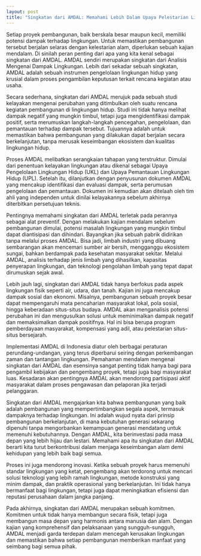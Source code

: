 ```yaml
---
layout: post
title: "Singkatan dari AMDAL: Memahami Lebih Dalam Upaya Pelestarian Lingkungan"
---
```


Setiap proyek pembangunan, baik berskala besar maupun kecil, memiliki potensi dampak terhadap lingkungan. Untuk memastikan pembangunan tersebut berjalan selaras dengan kelestarian alam, diperlukan sebuah kajian mendalam. Di sinilah peran penting dari apa yang kita kenal sebagai singkatan dari AMDAL. AMDAL sendiri merupakan singkatan dari Analisis Mengenai Dampak Lingkungan. Lebih dari sekadar sebuah singkatan, AMDAL adalah sebuah instrumen pengelolaan lingkungan hidup yang krusial dalam proses pengambilan keputusan terkait rencana kegiatan atau usaha.

Secara sederhana, singkatan dari AMDAL merujuk pada sebuah studi kelayakan mengenai perubahan yang ditimbulkan oleh suatu rencana kegiatan pembangunan di lingkungan hidup. Studi ini tidak hanya melihat dampak negatif yang mungkin timbul, tetapi juga mengidentifikasi dampak positif, serta merumuskan langkah-langkah pencegahan, pengelolaan, dan pemantauan terhadap dampak tersebut. Tujuannya adalah untuk memastikan bahwa pembangunan yang dilakukan dapat berjalan secara berkelanjutan, tanpa merusak keseimbangan ekosistem dan kualitas lingkungan hidup.

Proses AMDAL melibatkan serangkaian tahapan yang terstruktur. Dimulai dari penentuan kelayakan lingkungan atau dikenal sebagai Upaya Pengelolaan Lingkungan Hidup (UKL) dan Upaya Pemantauan Lingkungan Hidup (UPL). Setelah itu, dilanjutkan dengan penyusunan dokumen AMDAL yang mencakup identifikasi dan evaluasi dampak, serta perumusan pengelolaan dan pemantauan. Dokumen ini kemudian akan ditelaah oleh tim ahli yang independen untuk dinilai kelayakannya sebelum akhirnya diterbitkan persetujuan teknis.

Pentingnya memahami singkatan dari AMDAL terletak pada perannya sebagai alat preventif. Dengan melakukan kajian mendalam sebelum pembangunan dimulai, potensi masalah lingkungan yang mungkin timbul dapat diantisipasi dan dihindari. Bayangkan jika sebuah pabrik didirikan tanpa melalui proses AMDAL. Bisa jadi, limbah industri yang dibuang sembarangan akan mencemari sumber air bersih, mengganggu ekosistem sungai, bahkan berdampak pada kesehatan masyarakat sekitar. Melalui AMDAL, analisis terhadap jenis limbah yang dihasilkan, kapasitas penyerapan lingkungan, dan teknologi pengolahan limbah yang tepat dapat dirumuskan sejak awal.

Lebih jauh lagi, singkatan dari AMDAL tidak hanya berfokus pada aspek lingkungan fisik seperti air, udara, dan tanah. Kajian ini juga mencakup dampak sosial dan ekonomi. Misalnya, pembangunan sebuah proyek besar dapat mempengaruhi mata pencaharian masyarakat lokal, pola sosial, hingga keberadaan situs-situs budaya. AMDAL akan menganalisis potensi perubahan ini dan mengusulkan solusi untuk meminimalkan dampak negatif dan memaksimalkan dampak positifnya. Hal ini bisa berupa program pemberdayaan masyarakat, kompensasi yang adil, atau pelestarian situs-situs bersejarah.

Implementasi AMDAL di Indonesia diatur oleh berbagai peraturan perundang-undangan, yang terus diperbarui seiring dengan perkembangan zaman dan tantangan lingkungan. Pemahaman mendalam mengenai singkatan dari AMDAL dan esensinya sangat penting tidak hanya bagi para pengambil kebijakan dan pengembang proyek, tetapi juga bagi masyarakat luas. Kesadaran akan pentingnya AMDAL akan mendorong partisipasi aktif masyarakat dalam proses pengawasan dan pelaporan jika terjadi pelanggaran.

Singkatan dari AMDAL mengajarkan kita bahwa pembangunan yang baik adalah pembangunan yang mempertimbangkan segala aspek, termasuk dampaknya terhadap lingkungan. Ini adalah wujud nyata dari prinsip pembangunan berkelanjutan, di mana kebutuhan generasi sekarang dipenuhi tanpa mengorbankan kemampuan generasi mendatang untuk memenuhi kebutuhannya. Dengan AMDAL, kita berinvestasi pada masa depan yang lebih hijau dan lestari. Memahami apa itu singkatan dari AMDAL berarti kita turut berkontribusi dalam menjaga keseimbangan alam demi kehidupan yang lebih baik bagi semua.

Proses ini juga mendorong inovasi. Ketika sebuah proyek harus memenuhi standar lingkungan yang ketat, pengembang akan terdorong untuk mencari solusi teknologi yang lebih ramah lingkungan, metode konstruksi yang minim dampak, dan praktik operasional yang berkelanjutan. Ini tidak hanya bermanfaat bagi lingkungan, tetapi juga dapat meningkatkan efisiensi dan reputasi perusahaan dalam jangka panjang.

Pada akhirnya, singkatan dari AMDAL merupakan sebuah komitmen. Komitmen untuk tidak hanya membangun secara fisik, tetapi juga membangun masa depan yang harmonis antara manusia dan alam. Dengan kajian yang komprehensif dan pelaksanaan yang sungguh-sungguh, AMDAL menjadi garda terdepan dalam mencegah kerusakan lingkungan dan memastikan bahwa setiap pembangunan memberikan manfaat yang seimbang bagi semua pihak.
